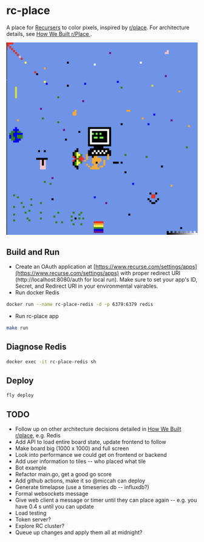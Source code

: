 # rc-place
A place for [Recursers](https://www.recurse.com) to color pixels, inspired by
[r/place](https://www.reddit.com/r/place/). For architecture details, see [How We Built r/Place
](https://www.redditinc.com/blog/how-we-built-rplace).

![RC Place Image from 2022-03-21](docs/rc-place-2022-03-21.png)

## Build and Run
- Create an OAuth application at [https://www.recurse.com/settings/apps](https://www.recurse.com/settings/apps) with proper redirect URI (http://localhost:8080/auth for local run). Make sure to set your app's ID, Secret, and Redirect URI in your environmental vairables.
- Run docker Redis
```bash
docker run --name rc-place-redis -d -p 6379:6379 redis 
```
- Run rc-place app
```bash
make run
```

## Diagnose Redis
```bash
docker exec -it rc-place-redis sh
```


## Deploy
```bash
fly deploy
```

## TODO
- Follow up on other architecture decisions detailed in [How We Built r/place](https://www.redditinc.com/blog/how-we-built-rplace), e.g. Redis
- Add API to load entire board state, update frontend to follow
- Make board big (1000 x 1000) and full screen
- Look into performance we could get on frontend or backend
- Add user information to tiles -- who placed what tile
- Bot example
- Refactor main.go, get a good go score
- Add github actions, make it so @miccah can deploy
- Generate timelapse (use a timeseries db -- influxdb?)
- Formal websockets message
- Give web client a message or timer until they can place again -- e.g. you have 0.4 s until you can update
- Load testing
- Token server?
- Explore RC cluster?
- Queue up changes and apply them all at midnight?
